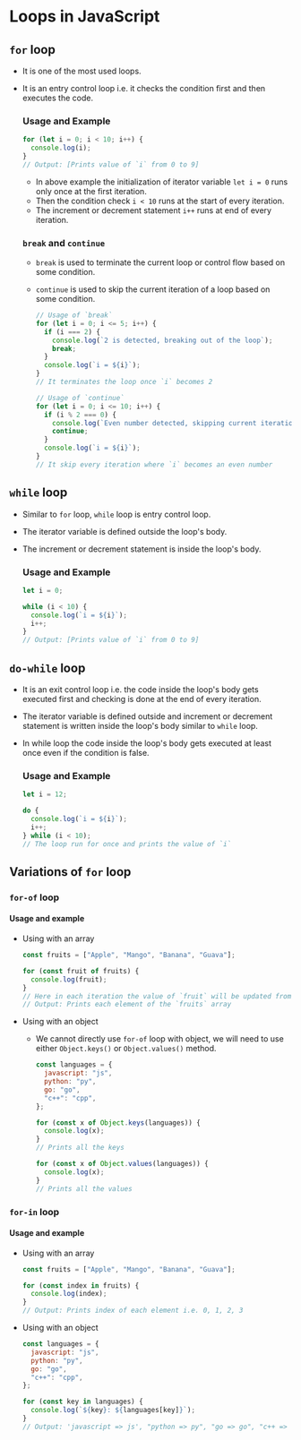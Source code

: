 # Loops in JavaScript

## `for` loop

- It is one of the most used loops.
- It is an entry control loop i.e. it checks the condition first and then executes the code.

  ### Usage and Example

  ```js
  for (let i = 0; i < 10; i++) {
    console.log(i);
  }
  // Output: [Prints value of `i` from 0 to 9]
  ```

  - In above example the initialization of iterator variable `let i = 0` runs only once at the first iteration.
  - Then the condition check `i < 10` runs at the start of every iteration.
  - The increment or decrement statement `i++` runs at end of every iteration.

  ### `break` and `continue`

  - `break` is used to terminate the current loop or control flow based on some condition.
  - `continue` is used to skip the current iteration of a loop based on some condition.

    ```js
    // Usage of `break`
    for (let i = 0; i <= 5; i++) {
      if (i === 2) {
        console.log(`2 is detected, breaking out of the loop`);
        break;
      }
      console.log(`i = ${i}`);
    }
    // It terminates the loop once `i` becomes 2
    ```

    ```js
    // Usage of `continue`
    for (let i = 0; i <= 10; i++) {
      if (i % 2 === 0) {
        console.log(`Even number detected, skipping current iteration`);
        continue;
      }
      console.log(`i = ${i}`);
    }
    // It skip every iteration where `i` becomes an even number
    ```

## `while` loop

- Similar to `for` loop, `while` loop is entry control loop.
- The iterator variable is defined outside the loop's body.
- The increment or decrement statement is inside the loop's body.

  ### Usage and Example

  ```js
  let i = 0;

  while (i < 10) {
    console.log(`i = ${i}`);
    i++;
  }
  // Output: [Prints value of `i` from 0 to 9]
  ```

## `do-while` loop

- It is an exit control loop i.e. the code inside the loop's body gets executed first and checking is done at the end of every iteration.
- The iterator variable is defined outside and increment or decrement statement is written inside the loop's body similar to `while` loop.
- In while loop the code inside the loop's body gets executed at least once even if the condition is false.

  ### Usage and Example

  ```js
  let i = 12;

  do {
    console.log(`i = ${i}`);
    i++;
  } while (i < 10);
  // The loop run for once and prints the value of `i`
  ```

## Variations of `for` loop

### `for-of` loop

#### Usage and example

- Using with an array

  ```js
  const fruits = ["Apple", "Mango", "Banana", "Guava"];

  for (const fruit of fruits) {
    console.log(fruit);
  }
  // Here in each iteration the value of `fruit` will be updated from first to last element
  // Output: Prints each element of the `fruits` array
  ```

- Using with an object

  - We cannot directly use `for-of` loop with object, we will need to use either `Object.keys()` or `Object.values()` method.

    ```js
    const languages = {
      javascript: "js",
      python: "py",
      go: "go",
      "c++": "cpp",
    };

    for (const x of Object.keys(languages)) {
      console.log(x);
    }
    // Prints all the keys

    for (const x of Object.values(languages)) {
      console.log(x);
    }
    // Prints all the values
    ```

### `for-in` loop

#### Usage and example

- Using with an array

  ```js
  const fruits = ["Apple", "Mango", "Banana", "Guava"];

  for (const index in fruits) {
    console.log(index);
  }
  // Output: Prints index of each element i.e. 0, 1, 2, 3
  ```

- Using with an object

  ```js
  const languages = {
    javascript: "js",
    python: "py",
    go: "go",
    "c++": "cpp",
  };

  for (const key in languages) {
    console.log(`${key}: ${languages[key]}`);
  }
  // Output: 'javascript => js', "python => py", "go => go", "c++ => cpp"
  ```
